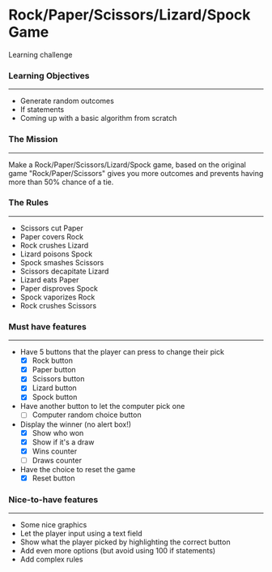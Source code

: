 # Rock/Paper/Scissors/Lizard/Spock Game
Learning challenge

### Learning Objectives
***
- Generate random outcomes
- If statements
- Coming up with a basic algorithm from scratch

### The Mission
***
Make a Rock/Paper/Scissors/Lizard/Spock game, based on the original game "Rock/Paper/Scissors" gives you more outcomes and prevents having more than 50% chance of a tie.

### The Rules
***
- Scissors cut Paper
- Paper covers Rock
- Rock crushes Lizard
- Lizard poisons Spock
- Spock smashes Scissors
- Scissors decapitate Lizard
- Lizard eats Paper
- Paper disproves Spock
- Spock vaporizes Rock
- Rock crushes Scissors

### Must have features
***
- Have 5 buttons that the player can press to change their pick
  - [x] Rock button
  - [x] Paper button
  - [x] Scissors button
  - [x] Lizard button
  - [x] Spock button
- Have another button to let the computer pick one
  - [ ] Computer random choice button
- Display the winner (no alert box!)
  - [x] Show who won
  - [x] Show if it's a draw
  - [x] Wins counter
  - [ ] Draws counter
- Have the choice to reset the game
  - [x] Reset button

### Nice-to-have features
***
- Some nice graphics
- Let the player input using a text field
- Show what the player picked by highlighting the correct button
- Add even more options (but avoid using 100 if statements)
- Add complex rules